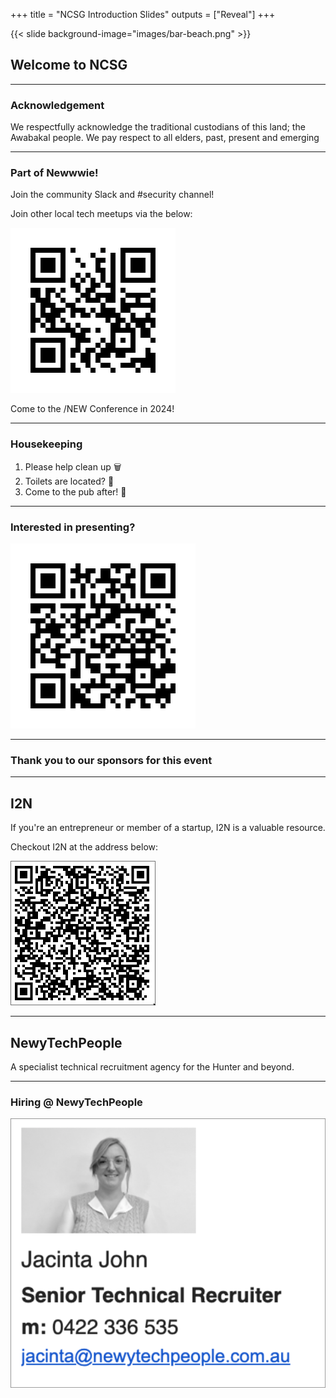+++
title = "NCSG Introduction Slides"
outputs = ["Reveal"]
+++

{{< slide background-image="images/bar-beach.png" >}}

## Welcome to NCSG

---

### Acknowledgement

We respectfully acknowledge the traditional custodians of this land; the Awabakal people. We pay respect to all elders, past, present and emerging

---

### Part of Newwwie!

Join the community Slack and #security channel!

Join other local tech meetups via the below:

![community list QR link](images/community-qr.png)

Come to the /NEW Conference in 2024!

---

### Housekeeping

1.  Please help clean up 🗑️
2.  Toilets are located? 🧻
3.  Come to the pub after! 🥳

---

### Interested in presenting?

![presentation EOI](images/wanna-present-qr.png)

---

### Thank you to our sponsors for this event

---

## I2N

If you're an entrepreneur or member of a startup, I2N is a valuable resource.

Checkout I2N at the address below:

![I2N information page](images/i2n-qr.png)

---

## NewyTechPeople

A specialist technical recruitment agency for the Hunter and beyond.

---

### Hiring @ NewyTechPeople

![NTP Hiring](images/ntp-hiring.png)
